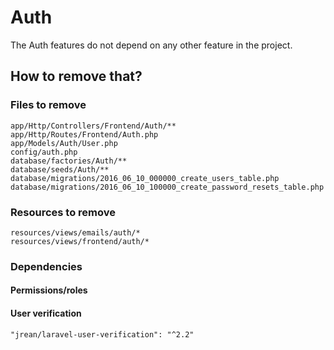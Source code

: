 # Auth

The Auth features do not depend on any other feature in the project.

## How to remove that?

### Files to remove

```
app/Http/Controllers/Frontend/Auth/**
app/Http/Routes/Frontend/Auth.php
app/Models/Auth/User.php
config/auth.php
database/factories/Auth/**
database/seeds/Auth/**
database/migrations/2016_06_10_000000_create_users_table.php
database/migrations/2016_06_10_100000_create_password_resets_table.php
```

### Resources to remove

```
resources/views/emails/auth/*
resources/views/frontend/auth/*
```

### Dependencies
  
#### Permissions/roles

  
#### User verification 
  
```
"jrean/laravel-user-verification": "^2.2"
```
  